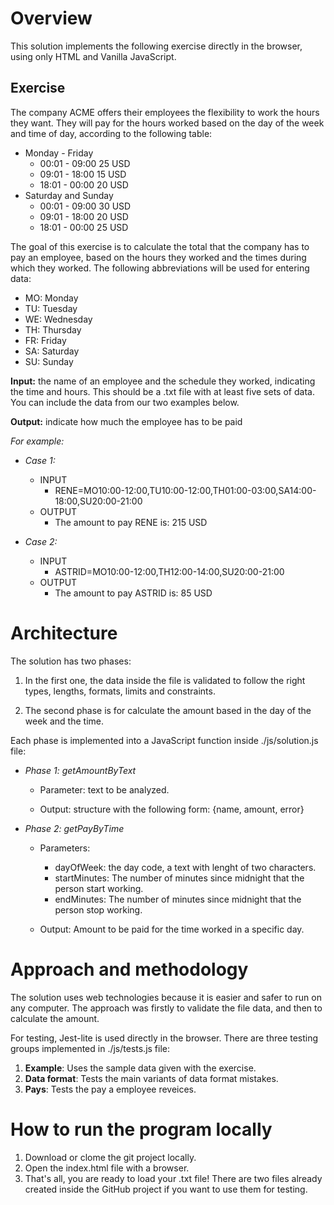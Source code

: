 # Overview
This solution implements the following exercise directly in the browser, using only HTML and Vanilla JavaScript.

## Exercise
The company ACME offers their employees the flexibility to work the hours they want. They will pay for the hours worked based on the day of the week and time of day, according to the following table:
* Monday - Friday
  * 00:01 - 09:00 25 USD
  * 09:01 - 18:00 15 USD
  * 18:01 - 00:00 20 USD
* Saturday and Sunday
  * 00:01 - 09:00 30 USD
  * 09:01 - 18:00 20 USD
  * 18:01 - 00:00 25 USD

The goal of this exercise is to calculate the total that the company has to pay an employee, based on the hours they worked and the times during which they worked. The following abbreviations will be used for entering data:
* MO: Monday
* TU: Tuesday
* WE: Wednesday
* TH: Thursday
* FR: Friday
* SA: Saturday
* SU: Sunday

**Input:** the name of an employee and the schedule they worked, indicating the time and hours. This should be a .txt file with at least five sets of data. You can include the data from our two examples below.

**Output:** indicate how much the employee has to be paid

*For example:*

* *Case 1:*
  * INPUT
    * RENE=MO10:00-12:00,TU10:00-12:00,TH01:00-03:00,SA14:00-18:00,SU20:00-21:00
  * OUTPUT
    * The amount to pay RENE is: 215 USD

* *Case 2:*
  * INPUT
    * ASTRID=MO10:00-12:00,TH12:00-14:00,SU20:00-21:00
  * OUTPUT
    * The amount to pay ASTRID is: 85 USD

# Architecture
The solution has two phases: 
1. In the first one, the data inside the file is validated to follow the right types, lengths, formats, limits and constraints.

1. The second phase is for calculate the amount based in the day of the week and the time. 

Each phase is implemented into a JavaScript function inside ./js/solution.js file:

* *Phase 1: getAmountByText*
  * Parameter: text to be analyzed.
  
  * Output: structure with the following form: {name, amount, error}

* *Phase 2: getPayByTime*
  * Parameters:
    * dayOfWeek: the day code, a text with lenght of two characters. 
    * startMinutes: The number of minutes since midnight that the person start working. 
    * endMinutes: The number of minutes since midnight that the person stop working.

  * Output: Amount to be paid for the time worked in a specific day.

# Approach and methodology
The solution uses web technologies because it is easier and safer to run on any computer. The approach was firstly to validate the file data, and then to calculate the amount.  

For testing, Jest-lite is used directly in the browser. There are three testing groups implemented in ./js/tests.js file:

1. **Example**: Uses the sample data given with the exercise.
1. **Data format**: Tests the main variants of data format mistakes.
1. **Pays**: Tests the pay a employee reveices.

# How to run the program locally
1. Download or clome the git project locally.
1. Open the index.html file with a browser.
1. That's all, you are ready to load your .txt file! There are two files already created inside the GitHub project if you want to use them for testing.  

